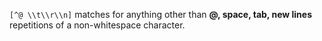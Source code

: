 `[^@ \\t\\r\\n]` matches for anything other than **@, space, tab, new lines** repetitions of a non-whitespace character.